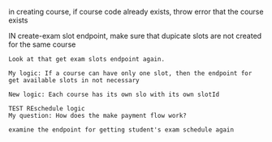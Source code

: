 in creating course, if course code already exists, throw error that the course exists

IN create-exam slot endpoint, make sure that dupicate slots are not created for the same course

    Look at that get exam slots endpoint again.

    My logic: If a course can have only one slot, then the endpoint for get available slots in not necessary

    New logic: Each course has its own slo with its own slotId

    TEST REschedule logic
    My question: How does the make payment flow work?

    examine the endpoint for getting student's exam schedule again
